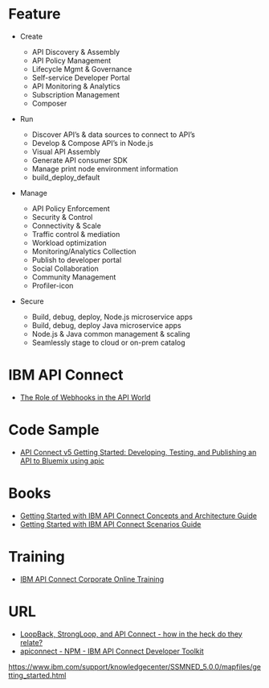 
# Feature
* Create
  * API Discovery & Assembly
  * API Policy Management
  * Lifecycle Mgmt & Governance
  * Self-service Developer Portal
  * API Monitoring & Analytics
  * Subscription Management
  * Composer

* Run
  * Discover API’s & data sources to connect to API’s
  * Develop & Compose API’s in Node.js
  * Visual API Assembly
  * Generate API consumer SDK
  * Manage print node environment information
  * build_deploy_default

* Manage
  * API Policy Enforcement
  * Security & Control
  * Connectivity & Scale
  * Traffic control & mediation
  * Workload optimization
  * Monitoring/Analytics Collection
  * Publish to developer portal
  * Social Collaboration
  * Community Management
  * Profiler-icon

* Secure
  * Build, debug, deploy, Node.js microservice apps
  * Build, debug, deploy Java microservice apps
  * Node.js & Java common management & scaling
  * Seamlessly stage to cloud or on-prem catalog
  
# IBM API Connect
* [The Role of Webhooks in the API World](https://dzone.com/articles/webhooks-role-in-the-api-world-1)

# Code Sample
* [API Connect v5 Getting Started: Developing, Testing, and Publishing an API to Bluemix using apic](https://github.com/ibm-apiconnect/climbingweather)



# Books
* [Getting Started with IBM API Connect Concepts and Architecture Guide](http://www.redbooks.ibm.com/redpapers/pdfs/redp5349.pdf)
* [Getting Started with IBM API Connect Scenarios Guide](http://www.redbooks.ibm.com/redpapers/pdfs/redp5350.pdf)

# Training
* [IBM API Connect Corporate Online Training](http://www.virtualnuggets.com/ibm-api-connect.html)


# URL
* [LoopBack, StrongLoop, and API Connect - how in the heck do they relate?](https://www.raymondcamden.com/2016/04/27/loopback-strongloop-and-api-connect-how-in-the-heck-do-they-relate)
* [apiconnect - NPM - IBM API Connect Developer Toolkit](https://www.npmjs.com/package/apiconnect)

https://www.ibm.com/support/knowledgecenter/SSMNED_5.0.0/mapfiles/getting_started.html
